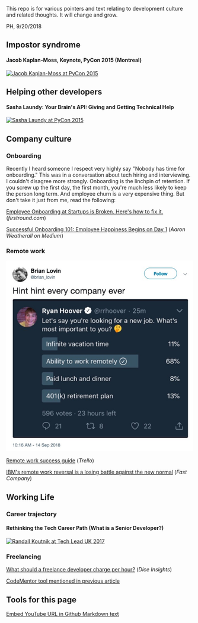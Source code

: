 This repo is for various pointers and text relating to development culture and related
thoughts.  It will change and grow.

PH, 9/20/2018

## Impostor syndrome

#### Jacob Kaplan-Moss, Keynote, PyCon 2015 (Montreal)

[![Jacob Kaplan-Moss at PyCon 2015](http://img.youtube.com/vi/hIJdFxYlEKE/0.jpg)](http://www.youtube.com/watch?v=hIJdFxYlEKE "Jacob Kaplan-Moss: Keynote, PyCon 2015 (Montreal)")

## Helping other developers

#### Sasha Laundy: Your Brain's API: Giving and Getting Technical Help

[![Sasha Laundy at PyCon 2015](http://img.youtube.com/vi/hY14Er6JX2s/0.jpg)](http://www.youtube.com/watch?v=hY14Er6JX2s "Sasha Laundy: Your Brain's API: Giving and Getting Technical Help")

## Company culture

### Onboarding

Recently I heard someone I respect very highly say "Nobody has time for onboarding."  This was in a conversation
about tech hiring and interviewing.  I couldn't disagree more strongly.  Onboarding is the linchpin
of retention.  If you screw up the first day, the first month, you're much less likely to keep the person
long term.  And employee churn is a very expensive thing.  But don't take it just from me, read the following:

[Employee Onboarding at Startups is Broken.  Here's how to fix it.](http://firstround.com/review/Employee-Onboarding-at-Startups-Is-Broken-Heres-How-to-Fix-It/) (*firstround.com*)

[Successful Onboarding 101: Employee Happiness Begins on Day 1](https://medium.com/@aaronweatherall/successful-on-boarding-101-employee-happiness-begins-on-day-1-df8da455c6c) (*Aaron Weatherall on Medium*)

### Remote work

[![Hint, hint, every company ever.](hinthint.jpg)](https://twitter.com/brian_lovin/status/1040650455502614529)

[Remote work success guide](https://blog.trello.com/remote-work-team-success-guide) (*Trello*)

[IBM's remote work reversal is a losing battle against the new normal](https://www.fastcompany.com/40423083/ibms-remote-work-reversal-is-a-losing-battle-against-the-new-normal) (*Fast Company*)

## Working Life

### Career trajectory

#### Rethinking the Tech Career Path (What is a Senior Developer?)

[![Randall Koutnik at Tech Lead UK 2017](http://img.youtube.com/vi/yIPbE7BssOs/0.jpg)](http://www.youtube.com/watch?v=yIPbE7BssOs "Rethinking the Tech Career Path (What is a Senior Developer?)")

### Freelancing

[What should a freelance developer charge per hour?](https://insights.dice.com/2018/05/03/freelance-developer-charge-per-hour/) (*Dice Insights*)

[CodeMentor tool mentioned in previous article](https://www.codementor.io/freelance-rates/?ref=producthunt)






## Tools for this page

[Embed YouTube URL in Github Markdown text](http://embedyoutube.org/)
